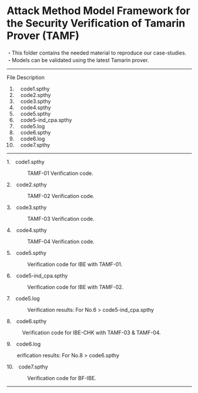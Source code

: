 # Attack Method Model Framework for the Security Verification of Tamarin Prover (TAMF)
・This folder contains the needed material to reproduce our case-studies.　　<br>
・Models can be validated using the latest Tamarin prover.

---
File Description

 1. &emsp;code1.spthy <br>
 2. &emsp;code2.spthy <br>
 3. &emsp;code3.spthy <br>
 4. &emsp;code4.spthy <br>
 5. &emsp;code5.spthy <br>
 6. &emsp;code5-ind_cpa.spthy <br>
 7. &emsp;code5.log <br>
 8. &emsp;code6.spthy <br>
 9. &emsp;code6.log <br>
10. &emsp;code7.spthy <br>

---
1.&emsp;code1.spthy

  &emsp;&emsp;TAMF-01 Verification code. <br>

2.&emsp;code2.spthy

  &emsp;&emsp;TAMF-02 Verification code. <br>

3.&emsp;code3.spthy

  &emsp;&emsp;TAMF-03 Verification code. <br>
  
4.&emsp;code4.spthy

  &emsp;&emsp;TAMF-04 Verification code. <br>

5.&emsp;code5.spthy

  &emsp;&emsp;Verification code for IBE with TAMF-01. <br>

6.&emsp;code5-ind_cpa.spthy

  &emsp;&emsp;Verification code for IBE with TAMF-02. <br>

7.&emsp;code5.log

  &emsp;&emsp;Verification results: For No.6 > code5-ind_cpa.spthy <br>

8.&emsp;code6.spthy

  &emsp;&emsp;&emsp;Verification code for IBE-CHK with TAMF-03 & TAMF-04. <br>

9.&emsp;code6.log

 &emsp;&emsp;erification results: For No.8 > code6.spthy <br>

10.&emsp;code7.spthy

  &emsp;&emsp;Verification code for BF-IBE. <br>


---
